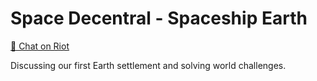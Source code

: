 # Space Decentral - Spaceship Earth
[💬 Chat on Riot](https://riot.im/app/#/room/#spacedecentral-ourspace:matrix.org)

Discussing our first Earth settlement and solving world challenges.

